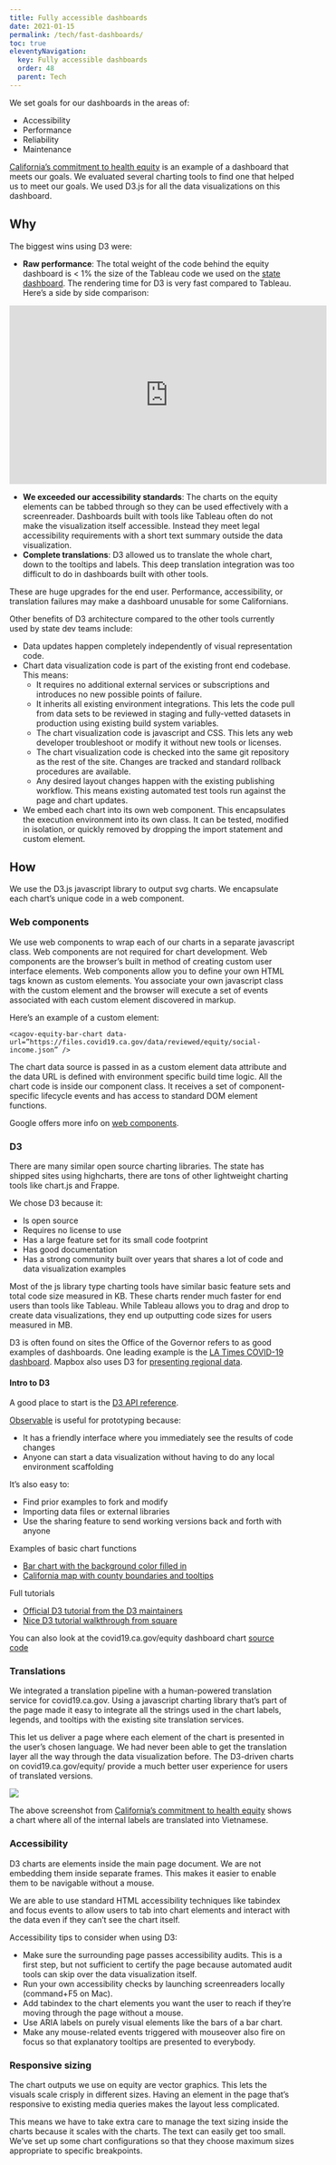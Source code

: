 ```yaml
---
title: Fully accessible dashboards 
date: 2021-01-15
permalink: /tech/fast-dashboards/
toc: true
eleventyNavigation:
  key: Fully accessible dashboards 
  order: 48 
  parent: Tech
---
```


We set goals for our dashboards in the areas of:

* Accessibility
* Performance
* Reliability
* Maintenance

[California’s commitment to health equity](https://covid19.ca.gov/equity/) is an example of a dashboard that meets our goals. We evaluated several charting tools to find one that helped us to meet our goals. We used D3.js for all the data visualizations on this dashboard.

## Why

The biggest wins using D3 were:

* __Raw performance__: The total weight of the code behind the equity dashboard is < 1% the size of the Tableau code we used on the [state dashboard](https://covid19.ca.gov/state-dashboard/). The rendering time for D3 is very fast compared to Tableau. Here’s a side by side comparison: 
<iframe width="560" height="315" src="https://www.youtube.com/embed/xki_Jo0NlM4" frameborder="0" allow="accelerometer; autoplay; clipboard-write; encrypted-media; gyroscope; picture-in-picture" allowfullscreen></iframe>

* __We exceeded our accessibility standards__: The charts on the equity elements can be tabbed through so they can be used effectively with a screenreader. Dashboards built with tools like Tableau often do not make the visualization itself accessible. Instead they meet legal accessibility requirements with a short text summary outside the data visualization.
* __Complete translations__: D3 allowed us to translate the whole chart, down to the tooltips and labels. This deep translation integration was too difficult to do in dashboards built with other tools.

These are huge upgrades for the end user. Performance, accessibility, or translation failures may make a dashboard unusable for some Californians.

Other benefits of D3 architecture compared to the other tools currently used by state dev teams include:

* Data updates happen completely independently of visual representation code. 
* Chart data visualization code is part of the existing front end codebase. This means:
  * It requires no additional external services or subscriptions and introduces no new possible points of failure.
  * It inherits all existing environment integrations. This lets the code pull from data sets to be reviewed in staging and fully-vetted datasets in production using existing build system variables.
  * The chart visualization code is javascript and CSS. This lets any web developer troubleshoot or modify it without new tools or licenses.
  * The chart visualization code is checked into the same git repository as the rest of the site. Changes are tracked and standard rollback procedures are available.
  * Any desired layout changes happen with the existing publishing workflow. This means existing automated test tools run against the page and chart updates.
* We embed each chart into its own web component. This encapsulates the execution environment into its own class. It can be tested, modified in isolation, or quickly removed by dropping the import statement and custom element.

## How

We use the D3.js javascript library to output svg charts. We encapsulate each chart’s unique code in a web component. 

### Web components

We use web components to wrap each of our charts in a separate javascript class. Web components are not required for chart development. Web components are the browser’s built in method of creating custom user interface elements. Web components allow you to define your own HTML tags known as custom elements. You associate your own javascript class with the custom element and the browser will execute a set of events associated with each custom element discovered in markup.

Here’s an example of a custom element:

```<cagov-equity-bar-chart data-url=”https://files.covid19.ca.gov/data/reviewed/equity/social-income.json” />```

The chart data source is passed in as a custom element data attribute and the data URL is defined with environment specific build time logic. All the chart code is inside our component class. It receives a set of component-specific lifecycle events and has access to standard DOM element functions.

Google offers more info on [web components](https://developers.google.com/web/updates/2017/01/webcomponents-org?hl=en).

### D3

There are many similar open source charting libraries. The state has shipped sites using highcharts, there are tons of other lightweight charting tools like chart.js and Frappe. 

We chose D3 because it:

* Is open source
* Requires no license to use
* Has a large feature set for its small code footprint
* Has good documentation
* Has a strong community built over years that shares a lot of code and data visualization examples

Most of the js library type charting tools have similar basic feature sets and total code size measured in KB. These charts render much faster for end users than tools like Tableau. While Tableau allows you to drag and drop to create data visualizations, they end up outputting code sizes for users measured in MB.

D3 is often found on sites the Office of the Governor refers to as good examples of dashboards. One leading example is the [LA Times COVID-19 dashboard](https://www.latimes.com/projects/california-coronavirus-cases-tracking-outbreak/). Mapbox also uses D3 for [presenting regional data](https://blog.mapbox.com/how-we-built-usa-todays-election-night-maps-33b8a4b246b1).

#### Intro to D3

A good place to start is the [D3 API reference](https://github.com/d3/d3/blob/master/API.md).

[Observable](https://observablehq.com/) is useful for prototyping because:

* It has a friendly interface where you immediately see the results of code changes
* Anyone can start a data visualization without having to do any local environment scaffolding

It’s also easy to:

* Find prior examples to fork and modify
* Importing data files or external libraries
* Use the sharing feature to send working versions back and forth with anyone

Examples of basic chart functions

* [Bar chart with the background color filled in](https://observablehq.com/@aaronhans/test-background-fill)
* [California map with county boundaries and tooltips](https://observablehq.com/@aaronhans/ca-county-tiers)

Full tutorials

* [Official D3 tutorial from the D3 maintainers](https://observablehq.com/@d3/learn-d3)
* [Nice D3 tutorial walkthrough from square](https://square.github.io/intro-to-d3/)

You can also look at the covid19.ca.gov/equity dashboard chart [source code](https://github.com/cagov/covid19/tree/master/src/js/equity-dash/charts)

### Translations

We integrated a translation pipeline with a human-powered translation service for covid19.ca.gov. Using a javascript charting library that’s part of the page made it easy to integrate all the strings used in the chart labels, legends, and tooltips with the existing site translation services.

This let us deliver a page where each element of the chart is presented in the user’s chosen language. We had never been able to get the translation layer all the way through the data visualization before. The D3-driven charts on covid19.ca.gov/equity/ provide a much better user experience for users of translated versions.

<img src="https://cagov.github.io/covid19.ca.gov-site-handbook/static/img/viet-chart.jpg">

The above screenshot from [California’s commitment to health equity](https://covid19.ca.gov/equity/) shows a chart where all of the internal labels are translated into Vietnamese. 

### Accessibility

D3 charts are elements inside the main page document. We are not embedding them inside separate frames. This makes it easier to enable them to be navigable without a mouse.

We are able to use standard HTML accessibility techniques like tabindex and focus events to allow users to tab into chart elements and interact with the data even if they can’t see the chart itself.

Accessibility tips to consider when using D3:
* Make sure the surrounding page passes accessibility audits. This is a first step, but not sufficient to certify the page because automated audit tools can skip over the data visualization itself.
* Run your own accessibility checks by launching screenreaders locally (command+F5 on Mac).
* Add tabindex to the chart elements you want the user to reach if they’re moving through the page without a mouse.
* Use ARIA labels on purely visual elements like the bars of a bar chart.
* Make any mouse-related events triggered with mouseover also fire on focus so that explanatory tooltips are presented to everybody.

### Responsive sizing

The chart outputs we use on equity are vector graphics. This lets the visuals scale crisply in different sizes. Having an element in the page that’s responsive to existing media queries makes the layout less complicated.

This means we have to take extra care to manage the text sizing inside the charts because it scales with the charts. The text can easily get too small. We’ve set up some chart configurations so that they choose maximum sizes appropriate to specific breakpoints.
